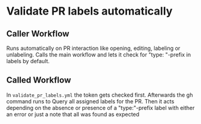 # Validate PR labels automatically

## Caller Workflow

Runs automatically on PR interaction like opening, editing, labeling or unlabeling.
Calls the main workflow and lets it check for "type: "-prefix in labels by default.

## Called Workflow

In `validate_pr_labels.yml` the token gets checked first. Afterwards the gh command runs to Query all assigned labels for the PR.
Then it acts depending on the absence or presence of a "type:"-prefix label with either an error or just a note that all was found as expected
